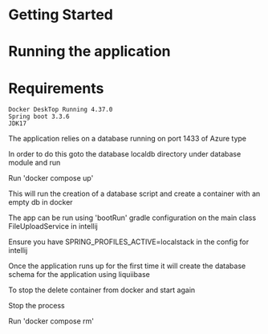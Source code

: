 # Getting Started

# Running the application

# Requirements
    Docker DeskTop Running 4.37.0
    Spring boot 3.3.6
    JDK17
    

The application relies on a database running on port 1433 of Azure type

In order to do this goto the database localdb directory under database module and run

Run 'docker compose up'

This will run the creation of a database script and create a container with an empty db in docker

The app can be run using 'bootRun' gradle configuration on the main class FileUploadService in intellij

Ensure you have SPRING_PROFILES_ACTIVE=localstack in the config for intellij

Once the application runs up for the first time it will create the database schema for the application using liquiibase

To stop the delete container from docker and start again 

Stop the process

Run 'docker compose rm'





